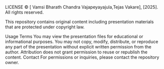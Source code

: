 LICENSE
© [ Vamsi Bharath Chandra Vajapeyayajula,Tejas Vakare], [2025]. All rights reserved.

This repository contains original content including presentation materials that are protected under copyright law.

Usage Terms
You may view the presentation files for educational or informational purposes.
You may not copy, modify, distribute, or reproduce any part of the presentation without explicit written permission from the author.
Attribution does not grant permission to reuse or republish the content.
Contact
For permissions or inquiries, please contact the repository owner.

